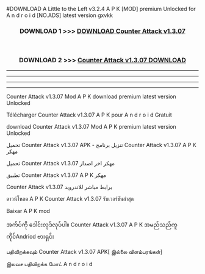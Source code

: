 #DOWNLOAD A Little to the Left v3.2.4 A P K [MOD] premium Unlocked for A n d r o i d [NO.ADS] latest version gxvkk 



<div align="center">

<h3>DOWNLOAD 1 >>> <a href="https://downloadmod1.web.app/?judul=Counter Attack v1.3.07">DOWNLOAD Counter Attack v1.3.07</a></h3><br>

<h3>DOWNLOAD 2 >>> <a href="https://downloadmod1.web.app/?judul=Counter Attack v1.3.07">Counter Attack v1.3.07 DOWNLOAD </a></h3>

</div>


----------------------------------------------------------

----------------------------------------------------------

----------------------------------------------------------

----------------------------------------------------------


Counter Attack v1.3.07 Mod A P K download premium latest version Unlocked

Télécharger Counter Attack v1.3.07 A P K pour A n d r o i d Gratuit

download Counter Attack v1.3.07 Mod A P K premium latest version Unlocked

تحميل Counter Attack v1.3.07 APK - تنزيل برنامج Counter Attack v1.3.07 A P K مهكر

تحميل Counter Attack v1.3.07 مهكر اخر اصدار

تطبيق Counter Attack v1.3.07 A P K مهكر

Counter Attack v1.3.07 برابط مباشر للاندرويد

ดาวน์โหลด A P K Counter Attack v1.3.07 รับเวอร์ชันล่าสุด

Baixar A P K mod

အက်ပ်ကို ဒေါင်းလုဒ်လုပ်ပါ။ Counter Attack v1.3.07 A P K အမည်သည်ကူကိုင်Andriod ဗားရှင်း

பதிவிறக்கவும் Counter Attack v1.3.07 APK[ இல்லை விளம்பரங்கள்] 
 
இலவச பதிவிறக்க மோட் A n d r o i d




